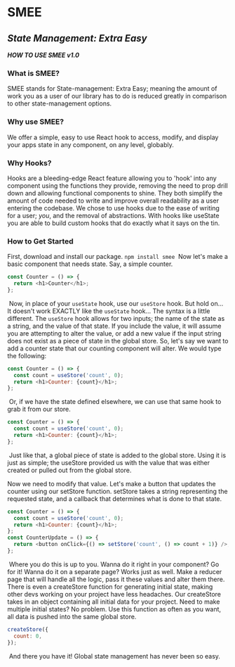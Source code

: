 # SMEE 
## _State Management: Extra Easy_

**_HOW TO USE SMEE v1.0_**
​

### **What is SMEE?**

SMEE stands for State-management: Extra Easy; meaning the amount of work you as a user of our library has to do is reduced greatly in comparison to other state-management options.
​

### **Why use SMEE?**

We offer a simple, easy to use React hook to access, modify, and display your apps state in any component, on any level, globably.
​

### **Why Hooks?**

Hooks are a bleeding-edge React feature allowing you to 'hook' into any component using the functions they provide, removing the need to prop drill down and allowing functional components to shine. They both simplify the amount of code needed to write and improve overall readability as a user entering the codebase.
We chose to use hooks due to the ease of writing for a user; _you_, and the removal of abstractions. With hooks like useState you are able to build custom hooks that do exactly what it says on the tin.
​

### **How to Get Started**

First, download and install our package.
`npm install smee`
​
Now let's make a basic component that needs state. Say, a simple counter.
​
```javascript
const Counter = () => {
  return <h1>Counter</h1>;
};
```
​
Now, in place of your `useState` hook, use our `useStore` hook. But hold on... It doesn't work EXACTLY like the `useState` hook... The syntax is a little different. The `useStore` hook allows for two inputs; the name of the state as a string, and the value of that state. If you include the value, it will assume you are attempting to alter the value, or add a new value if the input string does not exist as a piece of state in the global store. So, let's say we want to add a counter state that our counting component will alter. We would type the following:
​
```js
const Counter = () => {
  const count = useStore('count', 0);
  return <h1>Counter: {count}</h1>;
};
```
​
Or, if we have the state defined elsewhere, we can use that same hook to grab it from our store.
​
```js
const Counter = () => {
  const count = useStore('count', 0);
  return <h1>Counter: {count}</h1>;
};
```
​
Just like that, a global piece of state is added to the global store. Using it is just as simple; the useStore provided us with the value that was either created or pulled out from the global store.
​

Now we need to modify that value. Let's make a button that updates the counter using our setStore function. setStore takes a string representing the requested state, and a callback that determines what is done to that state.
​
```javascript
const Counter = () => {
  const count = useStore('count', 0);
  return <h1>Counter: {count}</h1>;
};
const CounterUpdate = () => {
  return <button onClick={() => setStore('count', () => count + 1)} />;
};
```
​
Where you do this is up to you. Wanna do it right in your component? Go for it! Wanna do it on a separate page? Works just as well. Make a reducer page that will handle all the logic, pass it these values and alter them there. There is even a createStore function for generating initial state, making other devs working on your project have less headaches. Our createStore takes in an object containing all initial data for your project. Need to make multiple initial states? No problem. Use this function as often as you want, all data is pushed into the same global store.
​
```javascript
createStore({
  count: 0,
});
```
​
And there you have it! Global state management has never been so easy.